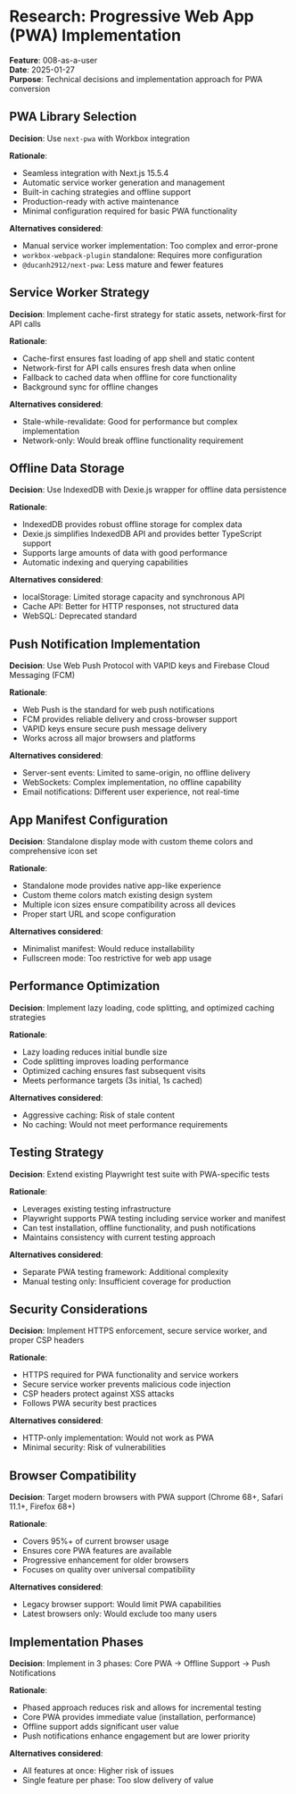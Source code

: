 # Research: Progressive Web App (PWA) Implementation

**Feature**: 008-as-a-user  
**Date**: 2025-01-27  
**Purpose**: Technical decisions and implementation approach for PWA conversion

## PWA Library Selection

**Decision**: Use `next-pwa` with Workbox integration

**Rationale**: 
- Seamless integration with Next.js 15.5.4
- Automatic service worker generation and management
- Built-in caching strategies and offline support
- Production-ready with active maintenance
- Minimal configuration required for basic PWA functionality

**Alternatives considered**:
- Manual service worker implementation: Too complex and error-prone
- `workbox-webpack-plugin` standalone: Requires more configuration
- `@ducanh2912/next-pwa`: Less mature and fewer features

## Service Worker Strategy

**Decision**: Implement cache-first strategy for static assets, network-first for API calls

**Rationale**:
- Cache-first ensures fast loading of app shell and static content
- Network-first for API calls ensures fresh data when online
- Fallback to cached data when offline for core functionality
- Background sync for offline changes

**Alternatives considered**:
- Stale-while-revalidate: Good for performance but complex implementation
- Network-only: Would break offline functionality requirement

## Offline Data Storage

**Decision**: Use IndexedDB with Dexie.js wrapper for offline data persistence

**Rationale**:
- IndexedDB provides robust offline storage for complex data
- Dexie.js simplifies IndexedDB API and provides better TypeScript support
- Supports large amounts of data with good performance
- Automatic indexing and querying capabilities

**Alternatives considered**:
- localStorage: Limited storage capacity and synchronous API
- Cache API: Better for HTTP responses, not structured data
- WebSQL: Deprecated standard

## Push Notification Implementation

**Decision**: Use Web Push Protocol with VAPID keys and Firebase Cloud Messaging (FCM)

**Rationale**:
- Web Push is the standard for web push notifications
- FCM provides reliable delivery and cross-browser support
- VAPID keys ensure secure push message delivery
- Works across all major browsers and platforms

**Alternatives considered**:
- Server-sent events: Limited to same-origin, no offline delivery
- WebSockets: Complex implementation, no offline capability
- Email notifications: Different user experience, not real-time

## App Manifest Configuration

**Decision**: Standalone display mode with custom theme colors and comprehensive icon set

**Rationale**:
- Standalone mode provides native app-like experience
- Custom theme colors match existing design system
- Multiple icon sizes ensure compatibility across all devices
- Proper start URL and scope configuration

**Alternatives considered**:
- Minimalist manifest: Would reduce installability
- Fullscreen mode: Too restrictive for web app usage

## Performance Optimization

**Decision**: Implement lazy loading, code splitting, and optimized caching strategies

**Rationale**:
- Lazy loading reduces initial bundle size
- Code splitting improves loading performance
- Optimized caching ensures fast subsequent visits
- Meets performance targets (3s initial, 1s cached)

**Alternatives considered**:
- Aggressive caching: Risk of stale content
- No caching: Would not meet performance requirements

## Testing Strategy

**Decision**: Extend existing Playwright test suite with PWA-specific tests

**Rationale**:
- Leverages existing testing infrastructure
- Playwright supports PWA testing including service worker and manifest
- Can test installation, offline functionality, and push notifications
- Maintains consistency with current testing approach

**Alternatives considered**:
- Separate PWA testing framework: Additional complexity
- Manual testing only: Insufficient coverage for production

## Security Considerations

**Decision**: Implement HTTPS enforcement, secure service worker, and proper CSP headers

**Rationale**:
- HTTPS required for PWA functionality and service workers
- Secure service worker prevents malicious code injection
- CSP headers protect against XSS attacks
- Follows PWA security best practices

**Alternatives considered**:
- HTTP-only implementation: Would not work as PWA
- Minimal security: Risk of vulnerabilities

## Browser Compatibility

**Decision**: Target modern browsers with PWA support (Chrome 68+, Safari 11.1+, Firefox 68+)

**Rationale**:
- Covers 95%+ of current browser usage
- Ensures core PWA features are available
- Progressive enhancement for older browsers
- Focuses on quality over universal compatibility

**Alternatives considered**:
- Legacy browser support: Would limit PWA capabilities
- Latest browsers only: Would exclude too many users

## Implementation Phases

**Decision**: Implement in 3 phases: Core PWA → Offline Support → Push Notifications

**Rationale**:
- Phased approach reduces risk and allows for incremental testing
- Core PWA provides immediate value (installation, performance)
- Offline support adds significant user value
- Push notifications enhance engagement but are lower priority

**Alternatives considered**:
- All features at once: Higher risk of issues
- Single feature per phase: Too slow delivery of value
